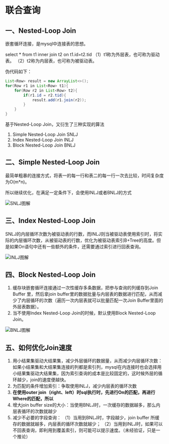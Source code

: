 # 											联合查询

## 一、Nested-Loop Join

嵌套循环连接，是mysql中连接表的思想。

select * from t1 inner join t2 on t1.id=t2.tid
（1）t1称为外层表，也可称为驱动表。
（2）t2称为内层表，也可称为被驱动表。

伪代码如下：

```java
List<Row> result = new ArrayList<>();
for(Row r1 in List<Row> t1){
	for(Row r2 in List<Row> t2){
		if(r1.id = r2.tid){
			result.add(r1.join(r2));
		}
	}
}
```

基于Nested-Loop Join，又衍生了三种实现的算法

1. Simple Nested-Loop Join SNLJ
2. Index Nested-Loop Join INLJ
3. Block Nested-Loop Join BNLJ

## 二、Simple Nested-Loop Join

最简单粗暴的连接方式，将表一的每一行和表二的每一行一次去比较，时间复杂度为O(m*n)。

所以继续优化，在满足一定条件下，会使用INLJ或者BNLJ的方式

![SNLJ图解](/Users/zhou/Documents/准备/mysql/img/SNLJ图解.png)

## 三、Index Nested-Loop Join

SNLJ的内层循环次数为被驱动表的行数，而INLJ则当被驱动表使用索引时，将实际的内层循环次数，从被驱动表的行数，优化为被驱动表索引B+Tree的高度。但是如果On语句中还有一些额外的条件，还需要通过索引进行回表查询。

![INLJ图解](/Users/zhou/Documents/准备/mysql/img/INLJ图解.png)

## 四、Block Nested-Loop Join

1. 缓存块嵌套循环连接通过一次性缓存多条数据，把参与查询的列缓存到Join Buffer 里，然后拿join buffer里的数据批量与内层表的数据进行匹配，从而减少了内层循环的次数（遍历一次内层表就可以批量匹配一次Join Buffer里面的外层表数据）。
2. 当不使用Index Nested-Loop Join的时候，默认使用Block Nested-Loop Join。

![BNLJ图解](/Users/zhou/Documents/准备/mysql/img/BNLJ图解.png)

## 五、如何优化Join速度

1. 用小结果集驱动大结果集，减少外层循环的数据量，从而减少内层循环次数：
   如果小结果集和大结果集连接的列都是索引列，mysql在内连接时也会选择用小结果集驱动大结果集，因为索引查询的成本是比较固定的，这时候外层的循环越少，join的速度便越快。
2. 为匹配的条件增加索引：争取使用INLJ，减少内层表的循环次数
3. **在使用outer join（right、left）时sql执行时，先进行On的匹配，再进行Where的匹配，所以**
4. 增大join buffer size的大小：当使用BNLJ时，一次缓存的数据越多，那么内层表循环的次数就越少
5. 减少不必要的字段查询：
   （1）当用到BNLJ时，字段越少，join buffer 所缓存的数据就越多，内层表的循环次数就越少；
   （2）当用到INLJ时，如果可以不回表查询，即利用到覆盖索引，则可能可以提示速度。（未经验证，只是一个推论）
